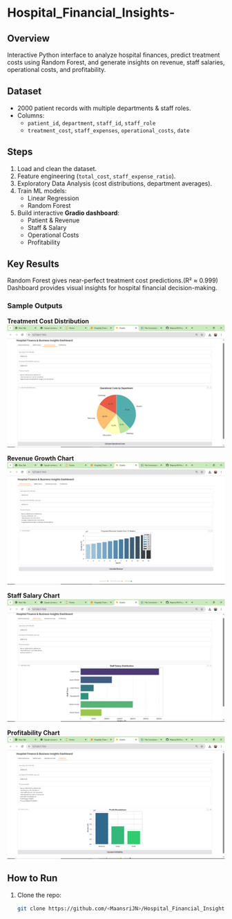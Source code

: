 # Hospital_Financial_Insights-

##  Overview
Interactive Python interface to analyze hospital finances, predict treatment costs using Random Forest, and generate insights on revenue, staff salaries, operational costs, and profitability.

##  Dataset
- 2000 patient records with multiple departments & staff roles.
- Columns:
  - `patient_id`, `department`, `staff_id`, `staff_role`
  - `treatment_cost`, `staff_expenses`, `operational_costs`, `date`

##  Steps
1. Load and clean the dataset.
2. Feature engineering (`total_cost`, `staff_expense_ratio`).
3. Exploratory Data Analysis (cost distributions, department averages).
4. Train ML models:
   - Linear Regression 
   - Random Forest 
5. Build interactive **Gradio dashboard**:
   - Patient & Revenue
   - Staff & Salary
   - Operational Costs
   - Profitability
## Key Results
Random Forest gives near-perfect treatment cost predictions.(R² ≈ 0.999)
Dashboard provides visual insights for hospital financial decision-making.

### Sample Outputs

**Treatment Cost Distribution**  
![Cost Distribution](images/cost_distribution.png)

**Revenue Growth Chart**  
![Revenue Chart](images/revenue_chart.png)

**Staff Salary Chart**  
![Staff Salary](images/staff_salary_chart.png)

**Profitability Chart**  
![Profitability](images/profitability_chart.png)

##  How to Run
1. Clone the repo:
   ```bash
   git clone https://github.com/<MaansriJN>/Hospital_Financial_Insights-.git
